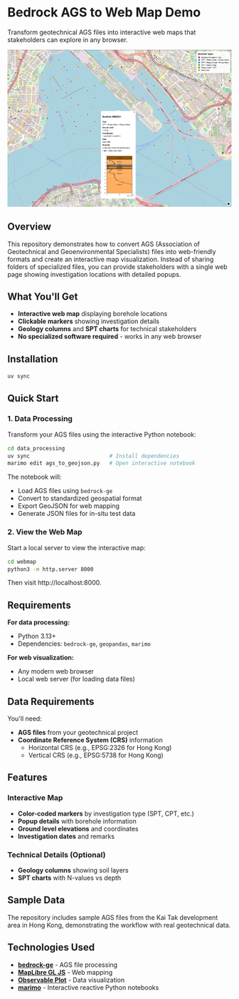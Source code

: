 # Bedrock AGS to Web Map Demo

Transform geotechnical AGS files into interactive web maps that stakeholders can explore in any browser.

![Screenshot of the webmap showing ground investigation locations](screenshot.png)

## Overview

This repository demonstrates how to convert AGS (Association of Geotechnical and Geoenvironmental Specialists) files into web-friendly formats and create an interactive map visualization. Instead of sharing folders of specialized files, you can provide stakeholders with a single web page showing investigation locations with detailed popups.

## What You'll Get

- **Interactive web map** displaying borehole locations
- **Clickable markers** showing investigation details
- **Geology columns** and **SPT charts** for technical stakeholders
- **No specialized software required** - works in any web browser

## Installation

```bash
uv sync
```

## Quick Start

### 1. Data Processing

Transform your AGS files using the interactive Python notebook:

```bash
cd data_processing
uv sync                         # Install dependencies
marimo edit ags_to_geojson.py   # Open interactive notebook
```

The notebook will:

- Load AGS files using `bedrock-ge`
- Convert to standardized geospatial format
- Export GeoJSON for web mapping
- Generate JSON files for in-situ test data

### 2. View the Web Map

Start a local server to view the interactive map:

```bash
cd webmap
python3 -m http.server 8000
```

Then visit http://localhost:8000.

## Requirements

**For data processing:**

- Python 3.13+
- Dependencies: `bedrock-ge`, `geopandas`, `marimo`

**For web visualization:**

- Any modern web browser
- Local web server (for loading data files)

## Data Requirements

You'll need:

- **AGS files** from your geotechnical project
- **Coordinate Reference System (CRS)** information
  - Horizontal CRS (e.g., EPSG:2326 for Hong Kong)
  - Vertical CRS (e.g., EPSG:5738 for Hong Kong)

## Features

### Interactive Map

- **Color-coded markers** by investigation type (SPT, CPT, etc.)
- **Popup details** with borehole information
- **Ground level elevations** and coordinates
- **Investigation dates** and remarks

### Technical Details (Optional)

- **Geology columns** showing soil layers
- **SPT charts** with N-values vs depth

## Sample Data

The repository includes sample AGS files from the Kai Tak development area in Hong Kong, demonstrating the workflow with real geotechnical data.

## Technologies Used

- **[bedrock-ge](https://github.com/bedrock-engineer/bedrock-ge)** - AGS file processing
- **[MapLibre GL JS](https://maplibre.org/)** - Web mapping
- **[Observable Plot](https://observablehq.com/plot/)** - Data visualization
- **[marimo](https://marimo.io/)** - Interactive reactive Python notebooks

